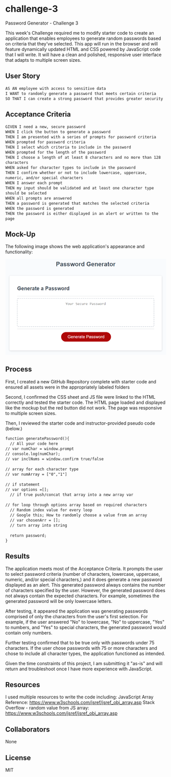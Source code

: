 # challenge-3
Password Generator - Challenge 3

This week's Challenge required me to modify starter code to create an application that enables employees to generate random passwords based on criteria that they’ve selected. This app will run in the browser and will feature dynamically updated HTML and CSS powered by JavaScript code that I will write. It will have a clean and polished, responsive user interface that adapts to multiple screen sizes.

## User Story

```
AS AN employee with access to sensitive data
I WANT to randomly generate a password that meets certain criteria
SO THAT I can create a strong password that provides greater security
```

## Acceptance Criteria

```
GIVEN I need a new, secure password
WHEN I click the button to generate a password
THEN I am presented with a series of prompts for password criteria
WHEN prompted for password criteria
THEN I select which criteria to include in the password
WHEN prompted for the length of the password
THEN I choose a length of at least 8 characters and no more than 128 characters
WHEN asked for character types to include in the password
THEN I confirm whether or not to include lowercase, uppercase, numeric, and/or special characters
WHEN I answer each prompt
THEN my input should be validated and at least one character type should be selected
WHEN all prompts are answered
THEN a password is generated that matches the selected criteria
WHEN the password is generated
THEN the password is either displayed in an alert or written to the page
```

## Mock-Up

The following image shows the web application's appearance and functionality:

![The Password Generator application displays a red button to "Generate Password".](./Assets/03-javascript-homework-demo.png)

## Process

First, I created a new GitHub Repository complete with starter code and ensured all assets were in the appropriately labeled folders

Second, I confirmed the CSS sheet and JS file were linked to the HTML correctly and tested the starter code. The HTML page loaded and displayed like the mockup but the red button did not work. The page was responsive to multiple screen sizes.

Then, I reviewed the starter code and instructor-provided pseudo code (below.)

```
function generatePassword(){
  // All your code here
// var numChar = window.prompt
// console.log(numChar);
// var inclNums = window.confirm true/false

// array for each character type
// var numArray = ["0","1"]

// if statement
// var options =[];
  // if true push/concat that array into a new array var

// for loop through options array based on required characters
  // Random index value for every loop
  // Google this; How to randomly choose a value from an array
  // var chosenArr = [];
  // turn array into string

  return password;
}
```
## Results

The application meets most of the Acceptance Criteria. It prompts the user to select password criteria (number of characters, lowercase, uppercase, numeric, and/or special characters,) and it does generate a new password displayed as an alert. This generated password always contains the number of characters specified by the user. However, the generated password does not always contain the expected characters. For example, sometimes the generated password will be only lowercase letters. 

After testing, it appeared the application was generating passwords comprised of only the characters from the user's first selection. For example, if the user answered "No" to lowercase, "No" to uppercase, "Yes" to numbers, and "Yes" to special characters, the generated password would contain only numbers. 

Further testing confirmed that to be true only with passwords under 75 characters. If the user chose passwords with 75 or more characters and chose to include all character types, the application functioned as intended. 

Given the time constraints of this project, I am submitting it "as-is" and will return and troubleshoot once I have more experience with JavaScript.


## Resources

I used multiple resources to write the code including:
JavaScript Array Reference: https://www.w3schools.com/jsref/jsref_obj_array.asp
Stack Overflow - random value from JS array: https://www.w3schools.com/jsref/jsref_obj_array.asp


## Collaborators

None

## License

MIT

